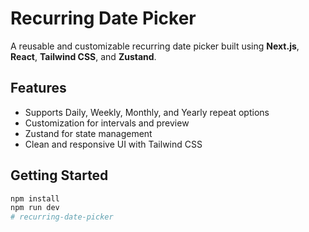 # Recurring Date Picker

A reusable and customizable recurring date picker built using **Next.js**, **React**, **Tailwind CSS**, and **Zustand**.

## Features
- Supports Daily, Weekly, Monthly, and Yearly repeat options
- Customization for intervals and preview
- Zustand for state management
- Clean and responsive UI with Tailwind CSS

## Getting Started

```bash
npm install
npm run dev
#   r e c u r r i n g - d a t e - p i c k e r  
 
